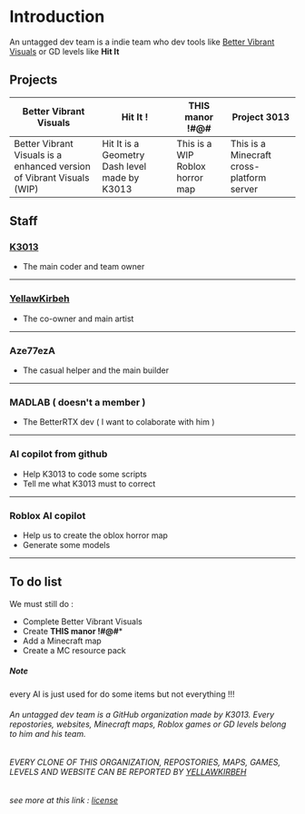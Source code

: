 # Introduction
An untagged dev team is a indie team who dev tools like [Better Vibrant Visuals](https://github.com/Better-Vibrant-Visuals) or GD levels like **Hit It**
## Projects
|Better Vibrant Visuals                                                |Hit It !                                      |THIS manor !#@#                |Project 3013
|-                                                                     |-                                             |-                              |-
|Better Vibrant Visuals is a enhanced version of Vibrant Visuals (WIP) |Hit It is a Geometry Dash level made by K3013 |This is a WIP Roblox horror map|This is a Minecraft cross-platform server
## Staff
### [K3013](https://github.com/K3013)
- The main coder and team owner
***
### [YellawKirbeh](https://github.com/YellauwKirbeh673154)
- The co-owner and main artist
***
### **Aze77ezA**
- The casual helper and the main builder
***
### MADLAB ( doesn't a member )
- The BetterRTX dev ( I want to colaborate with him )
***
### AI copilot from github
- Help K3013 to code some scripts
- Tell me what K3013 must to correct
***
### Roblox AI copilot
- Help us to create the oblox horror map
- Generate some models
***
## To do list
We must still do :
- Complete Better Vibrant Visuals
- Create **THIS manor !#@#***
- Add a Minecraft map
- Create a MC resource pack
##### Note
every AI is just used for do some items but not everything !!!
###### An untagged dev team is a GitHub organization made by K3013. Every repostories, websites, Minecraft maps, Roblox games or GD levels belong to him and his team.
###### EVERY CLONE OF THIS ORGANIZATION, REPOSTORIES, MAPS, GAMES, LEVELS AND WEBSITE CAN BE REPORTED BY [YELLAWKIRBEH](https://github.com/YellauwKirbeh673154)
###### see more at this link : [license](https://github.com/An-untagged-dev-team/.github/blob/main/LICENSE)
